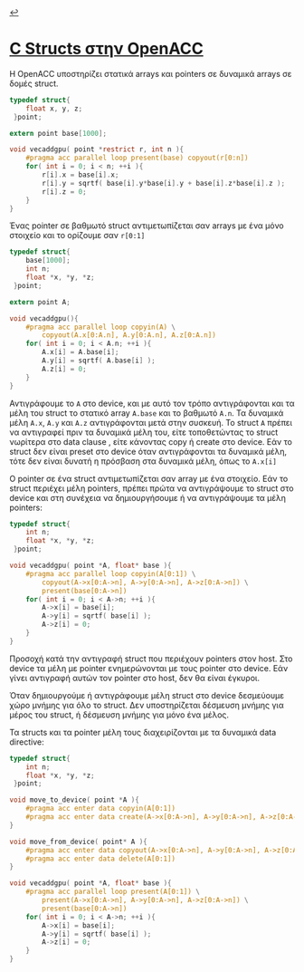 [:leftwards_arrow_with_hook:](README.md#table-of-contents)  
# [C Structs στην OpenACC](https://docs.nvidia.com/hpc-sdk/compilers/openacc-gs/#openacc-c-struct)

Η OpenACC υποστηρίζει στατικά arrays και pointers σε δυναμικά arrays σε δομές struct.

```c
typedef struct{
    float x, y, z;
 }point;

extern point base[1000];

void vecaddgpu( point *restrict r, int n ){
    #pragma acc parallel loop present(base) copyout(r[0:n])
    for( int i = 0; i < n; ++i ){
        r[i].x = base[i].x;
        r[i].y = sqrtf( base[i].y*base[i].y + base[i].z*base[i].z );
        r[i].z = 0;
    }
}
```

Ένας pointer σε βαθμωτό struct αντιμετωπίζεται σαν arrays με ένα μόνο στοιχείο και το ορίζουμε σαν `r[0:1]` 

```c
typedef struct{
    base[1000];
    int n;
    float *x, *y, *z;
 }point;

extern point A;

void vecaddgpu(){
    #pragma acc parallel loop copyin(A) \
        copyout(A.x[0:A.n], A.y[0:A.n], A.z[0:A.n])
    for( int i = 0; i < A.n; ++i ){
        A.x[i] = A.base[i];
        A.y[i] = sqrtf( A.base[i] );
        A.z[i] = 0;
    }
}
```

Αντιγράφουμε το `A` στο device, και με αυτό τον τρόπο αντιγράφονται και τα μέλη του struct το στατικό array `A.base` και το βαθμωτό `A.n`. Τα δυναμικά μέλη `A.x`, `A.y` και `A.z` αντιγράφονται μετά στην συσκευή. Το struct `Α` πρέπει να αντιγραφεί πριν τα δυναμικά μέλη του, είτε τοποθετώντας το struct  νωρίτερα στο data clause , είτε κάνοντας copy ή create στο device. Εάν το struct δεν είναι preset στο device όταν αντιγράφονται τα δυναμικά μέλη, τότε δεν είναι δυνατή η πρόσβαση στα δυναμικά μέλη, όπως το `A.x[i]`

Ο pointer σε ένα struct αντιμετωπίζεται σαν array με ένα στοιχείο. Εάν το struct περιέχει μέλη pointers, πρέπει πρώτα να αντιγράψουμε το struct στο device και στη συνέχεια να δημιουργήσουμε ή να αντιγράψουμε τα μέλη pointers:

```c
typedef struct{
    int n;
    float *x, *y, *z;
 }point;

void vecaddgpu( point *A, float* base ){
    #pragma acc parallel loop copyin(A[0:1]) \
        copyout(A->x[0:A->n], A->y[0:A->n], A->z[0:A->n]) \
        present(base[0:A->n])
    for( int i = 0; i < A->n; ++i ){
        A->x[i] = base[i];
        A->y[i] = sqrtf( base[i] );
        A->z[i] = 0;
    }
}
```

Προσοχή κατά την αντιγραφή struct που  περιέχουν pointers στον host. Στο device τα μέλη με pointer ενημερώνονται με τους pointer στο device. Εάν γίνει αντιγραφή αυτών τον pointer στο host, δεν θα είναι έγκυροι.

Όταν δημιουργούμε ή αντιγράφουμε μέλη struct στο device δεσμεύουμε χώρο μνήμης για όλο το struct. Δεν υποστηρίζεται δέσμευση μνήμης για  μέρος του struct, ή δέσμευση μνήμης για μόνο ένα μέλος.

Τα structs και τα pointer μέλη τους διαχειρίζονται με τα δυναμικά data directive:

```c
typedef struct{
    int n;
    float *x, *y, *z;
 }point;

void move_to_device( point *A ){
    #pragma acc enter data copyin(A[0:1])
    #pragma acc enter data create(A->x[0:A->n], A->y[0:A->n], A->z[0:A->n])
}

void move_from_device( point* A ){
    #pragma acc enter data copyout(A->x[0:A->n], A->y[0:A->n], A->z[0:A->n])
    #pragma acc enter data delete(A[0:1])
}

void vecaddgpu( point *A, float* base ){
    #pragma acc parallel loop present(A[0:1]) \
        present(A->x[0:A->n], A->y[0:A->n], A->z[0:A->n]) \
        present(base[0:A->n])
    for( int i = 0; i < A->n; ++i ){
        A->x[i] = base[i];
        A->y[i] = sqrtf( base[i] );
        A->z[i] = 0;
    }
}
```
